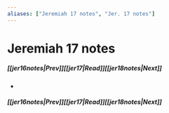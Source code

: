 ```yaml
---
aliases: ["Jeremiah 17 notes", "Jer. 17 notes"]
---
```

# Jeremiah 17 notes
##### <span class=arrow-left></span>[[jer16notes|Prev]]<span class=navigation-separator></span>[[jer17|Read]]<span class=navigation-separator></span>[[jer18notes|Next]]<span class=arrow-right></span>
- 
##### <span class=arrow-left></span>[[jer16notes|Prev]]<span class=navigation-separator></span>[[jer17|Read]]<span class=navigation-separator></span>[[jer18notes|Next]]<span class=arrow-right></span>